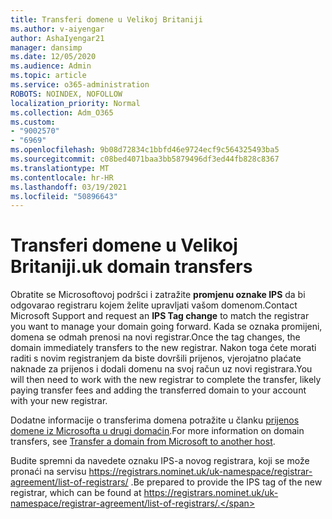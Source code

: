 ```yaml
---
title: Transferi domene u Velikoj Britaniji
ms.author: v-aiyengar
author: AshaIyengar21
manager: dansimp
ms.date: 12/05/2020
ms.audience: Admin
ms.topic: article
ms.service: o365-administration
ROBOTS: NOINDEX, NOFOLLOW
localization_priority: Normal
ms.collection: Adm_O365
ms.custom:
- "9002570"
- "6969"
ms.openlocfilehash: 9b08d72834c1bbfd46e9724ecf9c564325493ba5
ms.sourcegitcommit: c08bed4071baa3bb5879496df3ed44fb828c8367
ms.translationtype: MT
ms.contentlocale: hr-HR
ms.lasthandoff: 03/19/2021
ms.locfileid: "50896643"
---
```

# <a name="uk-domain-transfers"></a><span data-ttu-id="76c98-102">Transferi domene u Velikoj Britaniji</span><span class="sxs-lookup"><span data-stu-id="76c98-102">.uk domain transfers</span></span>

<span data-ttu-id="76c98-103">Obratite se Microsoftovoj podršci i zatražite **promjenu oznake IPS** da bi odgovarao registraru kojem želite upravljati vašom domenom.</span><span class="sxs-lookup"><span data-stu-id="76c98-103">Contact Microsoft Support and request an **IPS Tag change** to match the registrar you want to manage your domain going forward.</span></span> <span data-ttu-id="76c98-104">Kada se oznaka promijeni, domena se odmah prenosi na novi registrar.</span><span class="sxs-lookup"><span data-stu-id="76c98-104">Once the tag changes, the domain immediately transfers to the new registrar.</span></span> <span data-ttu-id="76c98-105">Nakon toga ćete morati raditi s novim registranjem da biste dovršili prijenos, vjerojatno plaćate naknade za prijenos i dodali domenu na svoj račun uz novi registrara.</span><span class="sxs-lookup"><span data-stu-id="76c98-105">You will then need to work with the new registrar to complete the transfer, likely paying transfer fees and adding the transferred domain to your account with your new registrar.</span></span>

<span data-ttu-id="76c98-106">Dodatne informacije o transferima domena potražite u članku [prijenos domene iz Microsofta u drugi domaćin](https://docs.microsoft.com/microsoft-365/admin/get-help-with-domains/transfer-a-domain-from-microsoft-to-another-host?view=o365-worldwide).</span><span class="sxs-lookup"><span data-stu-id="76c98-106">For more information on domain transfers, see [Transfer a domain from Microsoft to another host](https://docs.microsoft.com/microsoft-365/admin/get-help-with-domains/transfer-a-domain-from-microsoft-to-another-host?view=o365-worldwide).</span></span>

<span data-ttu-id="76c98-107">Budite spremni da navedete oznaku IPS-a novog registrara, koji se može pronaći na servisu https://registrars.nominet.uk/uk-namespace/registrar-agreement/list-of-registrars/ .</span><span class="sxs-lookup"><span data-stu-id="76c98-107">Be prepared to provide the IPS tag of the new registrar, which can be found at https://registrars.nominet.uk/uk-namespace/registrar-agreement/list-of-registrars/.</span></span>
